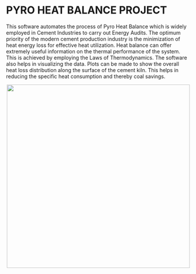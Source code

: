 # PYRO HEAT BALANCE PROJECT

This software automates the process of Pyro Heat Balance which is widely employed in Cement Industries to carry out Energy Audits. The optimum priority of the modern cement production industry is the minimization of heat energy loss for effective heat utilization. Heat balance can offer extremely useful information on the thermal performance of the system. This is achieved by employing the Laws of Thermodynamics. The software also helps in visualizing the data. Plots can be made to show the overall heat loss distribution along the surface of the cement kiln. This helps in reducing the specific heat consumption and thereby coal savings.

<div id="header" align="center">
  <img src="https://media.giphy.com/media/hTBLp5lNpMVHdAwuLI/giphy.gif" width="500"/>
</div>
